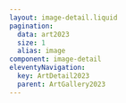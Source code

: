 ```yaml
---
layout: image-detail.liquid
pagination:
  data: art2023
  size: 1
  alias: image
component: image-detail
eleventyNavigation:
  key: ArtDetail2023
  parent: ArtGallery2023
---
```

